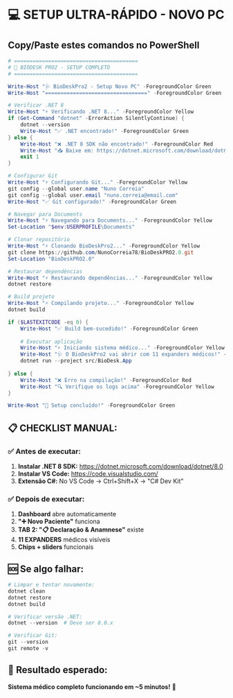 # 💻 SETUP ULTRA-RÁPIDO - NOVO PC
## Copy/Paste estes comandos no PowerShell

```powershell
# ========================================
# 🚀 BIODESK PRO2 - SETUP COMPLETO
# ========================================

Write-Host "🩺 BioDeskPro2 - Setup Novo PC" -ForegroundColor Green
Write-Host "=================================" -ForegroundColor Green

# Verificar .NET 8
Write-Host "⚡ Verificando .NET 8..." -ForegroundColor Yellow
if (Get-Command "dotnet" -ErrorAction SilentlyContinue) {
    dotnet --version
    Write-Host "✅ .NET encontrado!" -ForegroundColor Green
} else {
    Write-Host "❌ .NET 8 SDK não encontrado!" -ForegroundColor Red
    Write-Host "📥 Baixe em: https://dotnet.microsoft.com/download/dotnet/8.0" -ForegroundColor Yellow
    exit 1
}

# Configurar Git
Write-Host "⚡ Configurando Git..." -ForegroundColor Yellow
git config --global user.name "Nuno Correia"
git config --global user.email "nuno.correia@email.com"
Write-Host "✅ Git configurado!" -ForegroundColor Green

# Navegar para Documents
Write-Host "⚡ Navegando para Documents..." -ForegroundColor Yellow
Set-Location "$env:USERPROFILE\Documents"

# Clonar repositório
Write-Host "⚡ Clonando BioDeskPro2..." -ForegroundColor Yellow
git clone https://github.com/NunoCorreia78/BioDeskPRO2.0.git
Set-Location "BioDeskPRO2.0"

# Restaurar dependências
Write-Host "⚡ Restaurando dependências..." -ForegroundColor Yellow
dotnet restore

# Build projeto
Write-Host "⚡ Compilando projeto..." -ForegroundColor Yellow
dotnet build

if ($LASTEXITCODE -eq 0) {
    Write-Host "✅ Build bem-sucedido!" -ForegroundColor Green
    
    # Executar aplicação
    Write-Host "⚡ Iniciando sistema médico..." -ForegroundColor Yellow
    Write-Host "🩺 O BioDeskPro2 vai abrir com 11 expanders médicos!" -ForegroundColor Cyan
    dotnet run --project src/BioDesk.App
    
} else {
    Write-Host "❌ Erro na compilação!" -ForegroundColor Red
    Write-Host "🔍 Verifique os logs acima" -ForegroundColor Yellow
}

Write-Host "🎉 Setup concluído!" -ForegroundColor Green
```

## 📋 CHECKLIST MANUAL:

### ✅ **Antes de executar:**
1. **Instalar .NET 8 SDK:** https://dotnet.microsoft.com/download/dotnet/8.0
2. **Instalar VS Code:** https://code.visualstudio.com/
3. **Extensão C#:** No VS Code → Ctrl+Shift+X → "C# Dev Kit"

### ✅ **Depois de executar:**
1. **Dashboard** abre automaticamente
2. **"➕ Novo Paciente"** funciona
3. **TAB 2: "📋 Declaração & Anamnese"** existe
4. **11 EXPANDERS** médicos visíveis
5. **Chips + sliders** funcionais

## 🆘 **Se algo falhar:**

```powershell
# Limpar e tentar novamente:
dotnet clean
dotnet restore
dotnet build

# Verificar versão .NET:
dotnet --version  # Deve ser 8.0.x

# Verificar Git:
git --version
git remote -v
```

## 🎯 **Resultado esperado:**
**Sistema médico completo funcionando em ~5 minutos!** 🚀